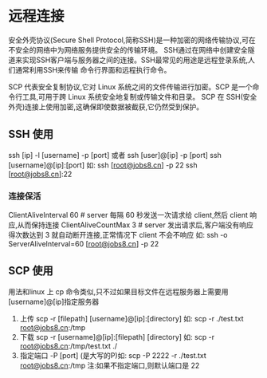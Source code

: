 # 远程连接

安全外壳协议(Secure Shell Protocol,简称SSH)是一种加密的网络传输协议,可在不安全的网络中为网络服务提供安全的传输环境。
SSH通过在网络中创建安全隧道来实现SSH客户端与服务器之间的连接。SSH最常见的用途是远程登录系统,人们通常利用SSH来传输
命令行界面和远程执行命令。

SCP 代表安全复制协议,它对 Linux 系统之间的文件传输进行加密。SCP 是一个命令行工具,可用于跨 Linux 系统安全地复制或传输文件和目录。
SCP 在 SSH(安全外壳)连接上使用加密,这确保即使数据被截获,它仍然受到保护。

## SSH 使用

ssh [ip] -l [username] -p [port]
或者
ssh [user]@[ip] -p [port]
ssh [username]@[ip]:[port]
如:
ssh [root@jobs8.cn] -p 22
ssh [root@jobs8.cn]:22

### 连接保活

ClientAliveInterval 60  # server 每隔 60 秒发送一次请求给 client,然后 client 响应,从而保持连接
ClientAliveCountMax 3   # server 发出请求后,客户端没有响应得次数达到 3 就自动断开连接,正常情况下 client 不会不响应
如:
ssh -o ServerAliveInterval=60 [root@jobs8.cn] -p 22

## SCP 使用

用法和linux 上 cp 命令类似,只不过如果目标文件在远程服务器上需要用[username]@[ip]指定服务器

1. 上传
scp -r [filepath] [username]@[ip]:[directory]
如:
scp -r ./test.txt <root@jobs8.cn>:/tmp
2. 下载
scp -r [username]@[ip]:[filepath] [directory]
如:
scp -r <root@jobs8.cn>:/tmp/test.txt ./
3. 指定端口 -P [port] (是大写的P)如:
scp -P 2222 -r ./test.txt <root@jobs8.cn>:/tmp
注:如果不指定端口,则默认端口是 22
